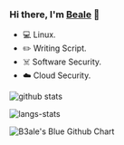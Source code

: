 ### Hi there, I'm [Beale](http://blog.b3ale.cn/) 👋

- 💻 Linux.
- ✏️ Writing Script.
- ☠️ Software Security.
- ☁️ Cloud Security.

![github stats](https://github-readme-stats.vercel.app/api?username=qianfei11&show_icons=true&theme=radical)

![langs-stats](https://github-readme-stats.vercel.app/api/top-langs/?username=qianfei11&layout=compact&theme=radical)

![B3ale's Blue Github Chart](https://ghchart.rshah.org/409ba5/qianfei11)
